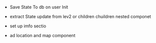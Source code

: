 
* Save State To db on user Init 

* extract State update from lev2 or children chuildren nested componet 

* set up imfo sectio 

*  ad location and map component
